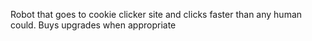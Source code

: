 Robot that goes to cookie clicker site and clicks faster than any human could. Buys upgrades when appropriate
